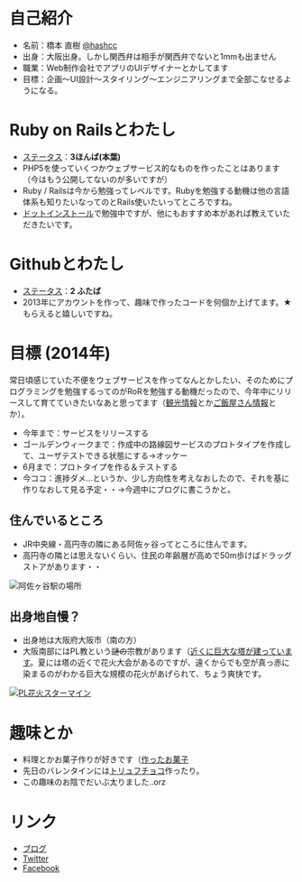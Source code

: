 # 自己紹介
- 名前：橋本 直樹 [@hashcc](http://twitter.com/hashcc)
- 出身：大阪出身。しかし関西弁は相手が関西弁でないと1mmも出ません
- 職業：Web制作会社でアプリのUIデザイナーとかしてます
- 目標：企画〜UI設計〜スタイリング〜エンジニアリングまで全部こなせるようになる。

# Ruby on Railsとわたし
- [ステータス](https://github.com/yochiyochirb/meetups/blob/master/member_status.md)：**3ほんば(本葉)**
- PHP5を使っていくつかウェブサービス的なものを作ったことはあります（今はもう公開してないのが多いですが）
- Ruby / Railsは今から勉強ってレベルです。Rubyを勉強する動機は他の言語体系も知りたいなってのとRails使いたいってところですね。
- [ドットインストール](http://dotinstall.com/lessons/basic_rails_v2)で勉強中ですが、他にもおすすめ本があれば教えていただきたいです。

# Githubとわたし
- [ステータス](https://github.com/yochiyochirb/meetups/blob/master/member_status.md)：**2 ふたば**
- 2013年にアカウントを作って、趣味で作ったコードを何個か上げてます。★もらえると嬉しいですね。

# 目標 (2014年)
常日頃感じていた不便をウェブサービスを作ってなんとかしたい、そのためにプログラミングを勉強するってのがRoRを勉強する動機だったので、今年中にリリースして育てていきたいなあと思ってます（[観光情報](http://note.openvista.jp/2013/connect-web-on-sightseeing-information)とか[ご飯屋さん情報](http://note.openvista.jp/2013/connect-web-on-gourmet)とか）。

- 今年まで：サービスをリリースする
 - ゴールデンウィークまで：作成中の路線図サービスのプロトタイプを作成して、ユーザテストできる状態にする→オッケー
 - 6月まで：プロトタイプを作る＆テストする
 - 今ココ：進捗ダメ…というか、少し方向性を考えなおしたので、それを基に作りなおして見る予定・・→今週中にブログに書こうかと。

## 住んでいるところ
- JR中央線・高円寺の隣にある阿佐ヶ谷ってところに住んでます。
- 高円寺の隣とは思えないくらい、住民の年齢層が高めで50m歩けばドラッグストアがあります・・

![阿佐ヶ谷駅の場所](http://maps.googleapis.com/maps/api/staticmap?center=%E6%96%B0%E5%AE%BF%E9%A7%85&zoom=12&size=500x400&maptype=roadmap&markers=color:red|35.704773,139.635263&sensor=false)

## 出身地自慢？
- 出身地は大阪府大阪市（南の方）
- 大阪南部にはPL教という~~謎の~~宗教があります（[近くに巨大な塔が建っています](http://lh5.ggpht.com/-OyK1fni_ugo/UkEv4phVzdI/AAAAAAAAbUo/BvFeDU4VQSQ/SDIM0049.jpg?imgmax=800)。夏には塔の近くで花火大会があるのですが、遠くからでも空が真っ赤に染まるのがわかる巨大な規模の花火があげられて、ちょう爽快です。

[![PL花火スターマイン](http://img.youtube.com/vi/oattEHTfjZk/0.jpg)](http://youtu.be/oattEHTfjZk?t=1m23s)

# 趣味とか
- 料理とかお菓子作りが好きです（[作ったお菓子](https://www.facebook.com/ja.naoki.hashimoto/media_set?set=a.3920741618779.2168316.1286718270&type=3)
- 先日のバレンタインには[トリュフチョコ](https://www.facebook.com/photo.php?fbid=10202825567022026&set=a.3920741618779.2168316.1286718270&type=3&theater)作ったり。
- この趣味のお陰でだいぶ太りました..orz

# リンク
- [ブログ](http://note.openvisdta.jp/)
- [Twitter](http://twitter.com/hashcc)
- [Facebook](https://www.facebook.com/ja.naoki.hashimoto/)
